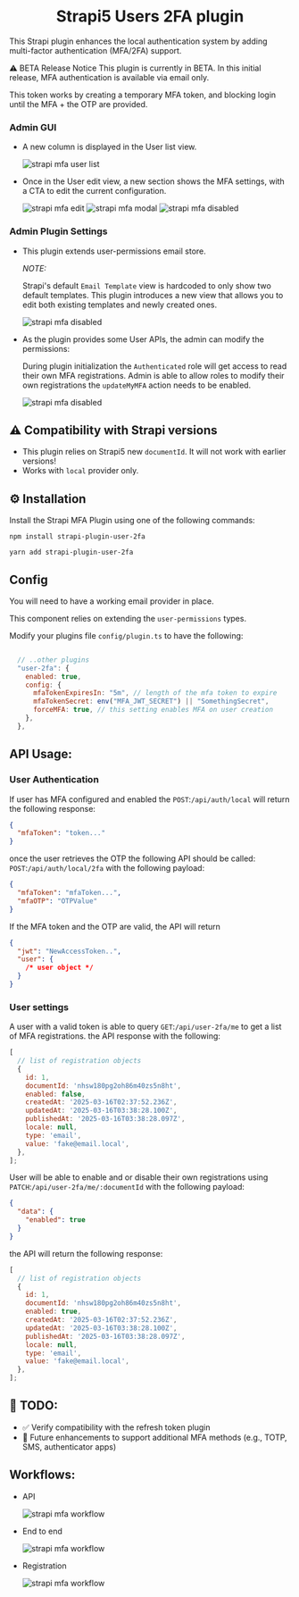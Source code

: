 #

<h1 align="center">
  Strapi5 Users 2FA plugin
</h1>

This Strapi plugin enhances the local authentication system by adding multi-factor authentication (MFA/2FA) support.

⚠️ BETA Release Notice
This plugin is currently in BETA. In this initial release, MFA authentication is available via email only.

This token works by creating a temporary MFA token, and blocking login until the MFA + the OTP are provided.

### Admin GUI

- A new column is displayed in the User list view.

  ![strapi mfa user list](./docs/userList.png)

- Once in the User edit view, a new section shows the MFA settings, with a CTA to edit the current configuration.

  ![strapi mfa edit](./docs/userEdit.png)
  ![strapi mfa modal](./docs/userModal.png)
  ![strapi mfa disabled](./docs/userDisabled.png)

### Admin Plugin Settings

- This plugin extends user-permissions email store.

  _NOTE:_

  Strapi's default `Email Template` view is hardcoded to only show two default templates.
  This plugin introduces a new view that allows you to edit both existing templates and newly created ones.

  ![strapi mfa disabled](./docs/pluginSettings.png)

- As the plugin provides some User APIs, the admin can modify the permissions:

  During plugin initialization the `Authenticated` role will get access to read their own MFA registrations.
  Admin is able to allow roles to modify their own registrations the `updateMyMFA` action needs to be enabled.

  ![strapi mfa disabled](./docs/pluginRoleSettings.png)

## ⚠️ Compatibility with Strapi versions

- This plugin relies on Strapi5 new `documentId`. It will not work with earlier versions!
- Works with `local` provider only.

## ⚙️ Installation

Install the Strapi MFA Plugin using one of the following commands:

```
npm install strapi-plugin-user-2fa
```

```
yarn add strapi-plugin-user-2fa
```

## Config

You will need to have a working email provider in place.

This component relies on extending the `user-permissions` types.

Modify your plugins file `config/plugin.ts` to have the following:

```javascript

  // ..other plugins
  "user-2fa": {
    enabled: true,
    config: {
      mfaTokenExpiresIn: "5m", // length of the mfa token to expire
      mfaTokenSecret: env("MFA_JWT_SECRET") || "SomethingSecret",
      forceMFA: true, // this setting enables MFA on user creation
    },
  },
```

## API Usage:

### User Authentication

If user has MFA configured and enabled the `POST`:`/api/auth/local` will return the following response:

```json
{
  "mfaToken": "token..."
}
```

once the user retrieves the OTP the following API should be called:  
`POST`:`/api/auth/local/2fa` with the following payload:

```json
{
  "mfaToken": "mfaToken...",
  "mfaOTP": "OTPValue"
}
```

If the MFA token and the OTP are valid, the API will return

```json
{
  "jwt": "NewAccessToken..",
  "user": {
    /* user object */
  }
}
```

### User settings

A user with a valid token is able to query `GET`:`/api/user-2fa/me` to get a list of MFA registrations.
the API response with the following:

```javascript
[
  // list of registration objects
  {
    id: 1,
    documentId: 'nhsw180pg2oh86m40zs5n8ht',
    enabled: false,
    createdAt: '2025-03-16T02:37:52.236Z',
    updatedAt: '2025-03-16T03:38:28.100Z',
    publishedAt: '2025-03-16T03:38:28.097Z',
    locale: null,
    type: 'email',
    value: 'fake@email.local',
  },
];
```

User will be able to enable and or disable their own registrations using `PATCH`:`/api/user-2fa/me/:documentId` with the following payload:

```json
{
  "data": {
    "enabled": true
  }
}
```

the API will return the following response:

```javascript
[
  // list of registration objects
  {
    id: 1,
    documentId: 'nhsw180pg2oh86m40zs5n8ht',
    enabled: true,
    createdAt: '2025-03-16T02:37:52.236Z',
    updatedAt: '2025-03-16T03:38:28.100Z',
    publishedAt: '2025-03-16T03:38:28.097Z',
    locale: null,
    type: 'email',
    value: 'fake@email.local',
  },
];
```

## 🚀 TODO:

- ✅ Verify compatibility with the refresh token plugin
- 🔄 Future enhancements to support additional MFA methods (e.g., TOTP, SMS, authenticator apps)

## Workflows:

- API

  ![strapi mfa workflow](./docs/apiDiagram.png)

- End to end

  ![strapi mfa workflow](./docs/e2eDiagram.png)

- Registration

  ![strapi mfa workflow](./docs/registrationDiagram.png)
